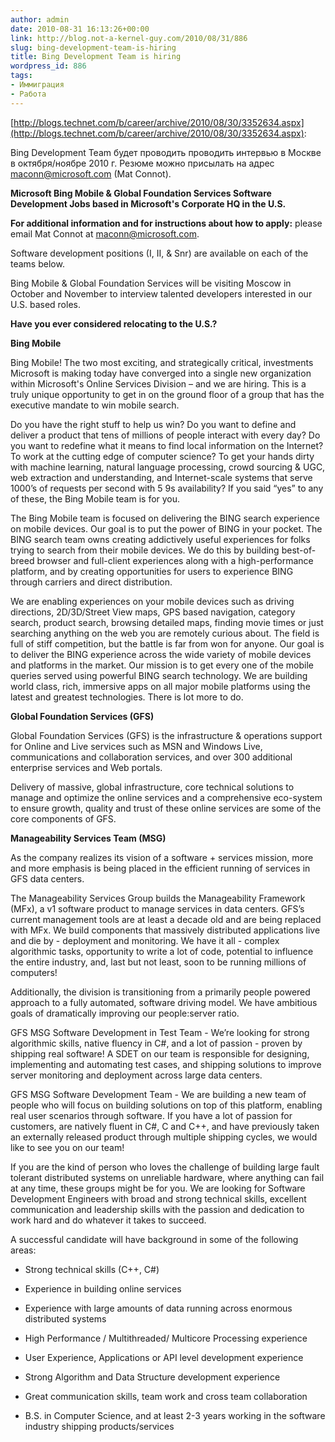 ```yaml
---
author: admin
date: 2010-08-31 16:13:26+00:00
link: http://blog.not-a-kernel-guy.com/2010/08/31/886
slug: bing-development-team-is-hiring
title: Bing Development Team is hiring
wordpress_id: 886
tags:
- Иммиграция
- Работа
---
```


[http://blogs.technet.com/b/career/archive/2010/08/30/3352634.aspx](http://blogs.technet.com/b/career/archive/2010/08/30/3352634.aspx):

Bing Development Team будет проводить проводить интервью в Москве в октября/ноябре 2010 г. Резюме можно присылать на адрес [maconn@microsoft.com](mailto:maconn@microsoft.com) (Mat Connot).

**Microsoft Bing Mobile & Global Foundation Services Software Development Jobs based in Microsoft's Corporate HQ in the U.S.**

**For additional information and for instructions about how to apply:** please email Mat Connot at [maconn@microsoft.com](mailto:maconn@microsoft.com).

Software development positions (I, II, & Snr) are available on each of the teams below.

Bing Mobile & Global Foundation Services will be visiting Moscow in October and November to interview talented developers interested in our U.S. based roles.

**Have you ever considered relocating to the U.S.?**

**Bing Mobile**

Bing Mobile! The two most exciting, and strategically critical, investments Microsoft is making today have converged into a single new organization within Microsoft's Online Services Division – and we are hiring.  This is a truly unique opportunity to get in on the ground floor of a group that has the executive mandate to win mobile search. 

Do you have the right stuff to help us win? Do you want to define and deliver a product that tens of millions of people interact with every day? Do you want to redefine what it means to find local information on the Internet? To work at the cutting edge of computer science? To get your hands dirty with machine learning, natural language processing, crowd sourcing & UGC, web extraction and understanding, and Internet-scale systems that serve 1000’s of requests per second with 5 9s availability? If you said “yes” to any of these, the Bing Mobile team is for you.

The Bing Mobile team is focused on delivering the BING search experience on mobile devices. Our goal is to put the power of BING in your pocket. The BING search team owns creating addictively useful experiences for folks trying to search from their mobile devices. We do this by building best-of-breed browser and full-client experiences along with a high-performance platform, and by creating opportunities for users to experience BING through carriers and direct distribution.

We are enabling experiences on your mobile devices such as driving directions, 2D/3D/Street View maps, GPS based navigation, category search, product search, browsing detailed maps, finding movie times or just searching anything on the web you are remotely curious about. The field is full of stiff competition, but the battle is far from won for anyone. Our goal is to deliver the BING experience across the wide variety of mobile devices and platforms in the market. Our mission is to get every one of the mobile queries served using powerful BING search technology. We are building world class, rich, immersive apps on all major mobile platforms using the latest and greatest technologies. There is lot more to do.

**Global Foundation Services (GFS)**

Global Foundation Services (GFS) is the infrastructure & operations support for Online and Live services such as MSN and Windows Live, communications and collaboration services, and over 300 additional enterprise services and Web portals.  

Delivery of massive, global infrastructure, core technical solutions to manage and optimize the online services and a comprehensive eco-system to ensure growth, quality and trust of these online services are some of the core components of GFS.

**Manageability Services Team (MSG)**

As the company realizes its vision of a software + services mission, more and more emphasis is being placed in the efficient running of services in GFS data centers. 

The Manageability Services Group builds the Manageability Framework (MFx), a v1 software product to manage services in data centers. GFS’s current management tools are at least a decade old and are being replaced with MFx.  We build components that massively distributed applications live and die by - deployment and monitoring. We have it all - complex algorithmic tasks, opportunity to write a lot of code, potential to influence the entire industry, and, last but not least, soon to be running millions of computers!

Additionally, the division is transitioning from a primarily people powered approach to a fully automated, software driving model.  We have ambitious goals of dramatically improving our people:server ratio.

GFS MSG Software Development in Test Team - We’re looking for strong algorithmic skills, native fluency in C#, and a lot of passion - proven by shipping real software!  A SDET on our team is responsible for designing, implementing and automating test cases, and shipping solutions to improve server monitoring and deployment across large data centers.

GFS MSG Software Development Team - We are building a new team of people who will focus on building solutions on top of this platform, enabling real user scenarios through software.  If you have a lot of passion for customers, are natively fluent in C#, C and C++, and have previously taken an externally released product through multiple shipping cycles, we would like to see you on our team!

If you are the kind of person who loves the challenge of building large fault tolerant distributed systems on unreliable hardware, where anything can fail at any time, these groups might be for you. We are looking for Software Development Engineers with broad and strong technical skills, excellent communication and leadership skills with the passion and dedication to work hard and do whatever it takes to succeed.

A successful candidate will have background in some of the following areas:

  * Strong technical skills (C++, C#)

  * Experience in building online services

  * Experience with large amounts of data running across enormous distributed systems

  * High Performance / Multithreaded/ Multicore Processing experience

  * User Experience, Applications or API level development experience

  * Strong Algorithm and Data Structure development experience

  * Great communication skills, team work and cross team collaboration

  * B.S. in Computer Science, and at least 2-3 years working in the software industry shipping products/services
